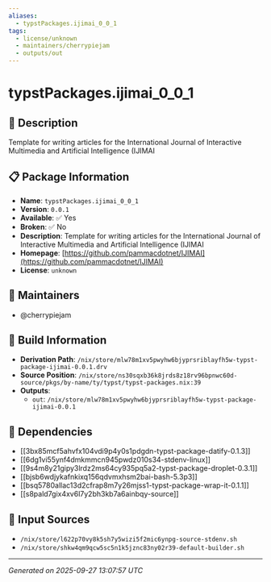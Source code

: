 ```yaml
---
aliases:
  - typstPackages.ijimai_0_0_1
tags:
  - license/unknown
  - maintainers/cherrypiejam
  - outputs/out
---
```


# typstPackages.ijimai_0_0_1

## 📝 Description

Template for writing articles for the International Journal of Interactive Multimedia and Artificial Intelligence (IJIMAI

## 📋 Package Information

- **Name**: `typstPackages.ijimai_0_0_1`
- **Version**: `0.0.1`
- **Available**: ✅ Yes
- **Broken**: ✅ No
- **Description**: Template for writing articles for the International Journal of Interactive Multimedia and Artificial Intelligence (IJIMAI
- **Homepage**: [https://github.com/pammacdotnet/IJIMAI](https://github.com/pammacdotnet/IJIMAI)
- **License**: `unknown`
## 👥 Maintainers

- @cherrypiejam


## 🔧 Build Information

- **Derivation Path**: `/nix/store/mlw78m1xv5pwyhw6bjyprsriblayfh5w-typst-package-ijimai-0.0.1.drv`
- **Source Position**: `/nix/store/ns30sqxb36k8jrds8z18rv96bpnwc60d-source/pkgs/by-name/ty/typst/typst-packages.nix:39`
- **Outputs**:
  - `out`:  `/nix/store/mlw78m1xv5pwyhw6bjyprsriblayfh5w-typst-package-ijimai-0.0.1`

## 🔗 Dependencies

- [[3bx85mcf5ahvfx104vdi9p4y0s1pdgdn-typst-package-datify-0.1.3]]
- [[6dg1vi55ynf4dmkmmcn945pwdz010s34-stdenv-linux]]
- [[9s4m8y21gipy3lrdz2ms64cy935pq5a2-typst-package-droplet-0.3.1]]
- [[bjsb6wdjykafnkixq156qdvmxhsm2bai-bash-5.3p3]]
- [[bsq5780allac13d2cfrap8m7y26mjss1-typst-package-wrap-it-0.1.1]]
- [[s8pald7gix4xv6l7y2bh3kb7a6ainbqy-source]]

## 📁 Input Sources

- `/nix/store/l622p70vy8k5sh7y5wizi5f2mic6ynpg-source-stdenv.sh`
- `/nix/store/shkw4qm9qcw5sc5n1k5jznc83ny02r39-default-builder.sh`

---
*Generated on 2025-09-27 13:07:57 UTC*
